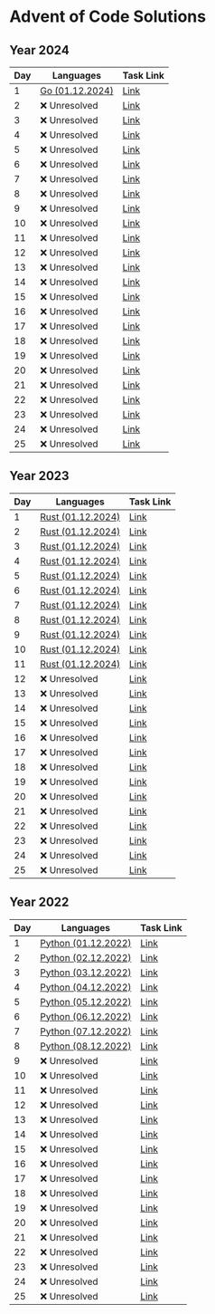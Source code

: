 # Advent of Code Solutions

## Year 2024

| Day | Languages | Task Link |
|---|---|---|
| 1 | [Go (01.12.2024)](./2024/day-1/Go) | [Link](https://adventofcode.com/2024/day/1) |
| 2 | ❌ Unresolved | [Link](https://adventofcode.com/2024/day/2) |
| 3 | ❌ Unresolved | [Link](https://adventofcode.com/2024/day/3) |
| 4 | ❌ Unresolved | [Link](https://adventofcode.com/2024/day/4) |
| 5 | ❌ Unresolved | [Link](https://adventofcode.com/2024/day/5) |
| 6 | ❌ Unresolved | [Link](https://adventofcode.com/2024/day/6) |
| 7 | ❌ Unresolved | [Link](https://adventofcode.com/2024/day/7) |
| 8 | ❌ Unresolved | [Link](https://adventofcode.com/2024/day/8) |
| 9 | ❌ Unresolved | [Link](https://adventofcode.com/2024/day/9) |
| 10 | ❌ Unresolved | [Link](https://adventofcode.com/2024/day/10) |
| 11 | ❌ Unresolved | [Link](https://adventofcode.com/2024/day/11) |
| 12 | ❌ Unresolved | [Link](https://adventofcode.com/2024/day/12) |
| 13 | ❌ Unresolved | [Link](https://adventofcode.com/2024/day/13) |
| 14 | ❌ Unresolved | [Link](https://adventofcode.com/2024/day/14) |
| 15 | ❌ Unresolved | [Link](https://adventofcode.com/2024/day/15) |
| 16 | ❌ Unresolved | [Link](https://adventofcode.com/2024/day/16) |
| 17 | ❌ Unresolved | [Link](https://adventofcode.com/2024/day/17) |
| 18 | ❌ Unresolved | [Link](https://adventofcode.com/2024/day/18) |
| 19 | ❌ Unresolved | [Link](https://adventofcode.com/2024/day/19) |
| 20 | ❌ Unresolved | [Link](https://adventofcode.com/2024/day/20) |
| 21 | ❌ Unresolved | [Link](https://adventofcode.com/2024/day/21) |
| 22 | ❌ Unresolved | [Link](https://adventofcode.com/2024/day/22) |
| 23 | ❌ Unresolved | [Link](https://adventofcode.com/2024/day/23) |
| 24 | ❌ Unresolved | [Link](https://adventofcode.com/2024/day/24) |
| 25 | ❌ Unresolved | [Link](https://adventofcode.com/2024/day/25) |

## Year 2023

| Day | Languages | Task Link |
|---|---|---|
| 1 | [Rust (01.12.2024)](./2023/day-1/Rust) | [Link](https://adventofcode.com/2023/day/1) |
| 2 | [Rust (01.12.2024)](./2023/day-2/Rust) | [Link](https://adventofcode.com/2023/day/2) |
| 3 | [Rust (01.12.2024)](./2023/day-3/Rust) | [Link](https://adventofcode.com/2023/day/3) |
| 4 | [Rust (01.12.2024)](./2023/day-4/Rust) | [Link](https://adventofcode.com/2023/day/4) |
| 5 | [Rust (01.12.2024)](./2023/day-5/Rust) | [Link](https://adventofcode.com/2023/day/5) |
| 6 | [Rust (01.12.2024)](./2023/day-6/Rust) | [Link](https://adventofcode.com/2023/day/6) |
| 7 | [Rust (01.12.2024)](./2023/day-7/Rust) | [Link](https://adventofcode.com/2023/day/7) |
| 8 | [Rust (01.12.2024)](./2023/day-8/Rust) | [Link](https://adventofcode.com/2023/day/8) |
| 9 | [Rust (01.12.2024)](./2023/day-9/Rust) | [Link](https://adventofcode.com/2023/day/9) |
| 10 | [Rust (01.12.2024)](./2023/day-10/Rust) | [Link](https://adventofcode.com/2023/day/10) |
| 11 | [Rust (01.12.2024)](./2023/day-11/Rust) | [Link](https://adventofcode.com/2023/day/11) |
| 12 | ❌ Unresolved | [Link](https://adventofcode.com/2023/day/12) |
| 13 | ❌ Unresolved | [Link](https://adventofcode.com/2023/day/13) |
| 14 | ❌ Unresolved | [Link](https://adventofcode.com/2023/day/14) |
| 15 | ❌ Unresolved | [Link](https://adventofcode.com/2023/day/15) |
| 16 | ❌ Unresolved | [Link](https://adventofcode.com/2023/day/16) |
| 17 | ❌ Unresolved | [Link](https://adventofcode.com/2023/day/17) |
| 18 | ❌ Unresolved | [Link](https://adventofcode.com/2023/day/18) |
| 19 | ❌ Unresolved | [Link](https://adventofcode.com/2023/day/19) |
| 20 | ❌ Unresolved | [Link](https://adventofcode.com/2023/day/20) |
| 21 | ❌ Unresolved | [Link](https://adventofcode.com/2023/day/21) |
| 22 | ❌ Unresolved | [Link](https://adventofcode.com/2023/day/22) |
| 23 | ❌ Unresolved | [Link](https://adventofcode.com/2023/day/23) |
| 24 | ❌ Unresolved | [Link](https://adventofcode.com/2023/day/24) |
| 25 | ❌ Unresolved | [Link](https://adventofcode.com/2023/day/25) |

## Year 2022

| Day | Languages | Task Link |
|---|---|---|
| 1 | [Python (01.12.2022)](./2022/day-1/Python_01.12.2022) | [Link](https://adventofcode.com/2022/day/1) |
| 2 | [Python (02.12.2022)](./2022/day-2/Python_02.12.2022) | [Link](https://adventofcode.com/2022/day/2) |
| 3 | [Python (03.12.2022)](./2022/day-3/Python_03.12.2022) | [Link](https://adventofcode.com/2022/day/3) |
| 4 | [Python (04.12.2022)](./2022/day-4/Python_04.12.2022) | [Link](https://adventofcode.com/2022/day/4) |
| 5 | [Python (05.12.2022)](./2022/day-5/Python_05.12.2022) | [Link](https://adventofcode.com/2022/day/5) |
| 6 | [Python (06.12.2022)](./2022/day-6/Python_06.12.2022) | [Link](https://adventofcode.com/2022/day/6) |
| 7 | [Python (07.12.2022)](./2022/day-7/Python_07.12.2022) | [Link](https://adventofcode.com/2022/day/7) |
| 8 | [Python (08.12.2022)](./2022/day-8/Python_08.12.2022) | [Link](https://adventofcode.com/2022/day/8) |
| 9 | ❌ Unresolved | [Link](https://adventofcode.com/2022/day/9) |
| 10 | ❌ Unresolved | [Link](https://adventofcode.com/2022/day/10) |
| 11 | ❌ Unresolved | [Link](https://adventofcode.com/2022/day/11) |
| 12 | ❌ Unresolved | [Link](https://adventofcode.com/2022/day/12) |
| 13 | ❌ Unresolved | [Link](https://adventofcode.com/2022/day/13) |
| 14 | ❌ Unresolved | [Link](https://adventofcode.com/2022/day/14) |
| 15 | ❌ Unresolved | [Link](https://adventofcode.com/2022/day/15) |
| 16 | ❌ Unresolved | [Link](https://adventofcode.com/2022/day/16) |
| 17 | ❌ Unresolved | [Link](https://adventofcode.com/2022/day/17) |
| 18 | ❌ Unresolved | [Link](https://adventofcode.com/2022/day/18) |
| 19 | ❌ Unresolved | [Link](https://adventofcode.com/2022/day/19) |
| 20 | ❌ Unresolved | [Link](https://adventofcode.com/2022/day/20) |
| 21 | ❌ Unresolved | [Link](https://adventofcode.com/2022/day/21) |
| 22 | ❌ Unresolved | [Link](https://adventofcode.com/2022/day/22) |
| 23 | ❌ Unresolved | [Link](https://adventofcode.com/2022/day/23) |
| 24 | ❌ Unresolved | [Link](https://adventofcode.com/2022/day/24) |
| 25 | ❌ Unresolved | [Link](https://adventofcode.com/2022/day/25) |


